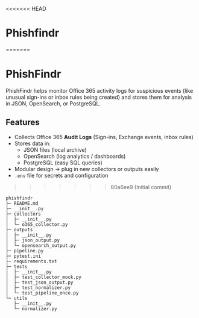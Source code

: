 <<<<<<< HEAD
# Phishfindr
=======
#  PhishFindr

PhishFindr helps monitor Office 365 activity logs for suspicious events 
(like unusual sign-ins or inbox rules being created) and stores them for 
analysis in JSON, OpenSearch, or PostgreSQL.

##  Features
- Collects Office 365 **Audit Logs** (Sign-ins, Exchange events, inbox rules)
- Stores data in:
  - JSON files (local archive)
  - OpenSearch (log analytics / dashboards)
  - PostgreSQL (easy SQL queries)
- Modular design → plug in new collectors or outputs easily
- `.env` file for secrets and configuration


>>>>>>> 80a6ee9 (Initial commit)

```
phishfindr
├─ README.md
├─ __init__.py
├─ collectors
│  ├─ __init__.py
│  └─ o365_collector.py
├─ outputs
│  ├─ __init__.py
│  ├─ json_output.py
│  └─ opensearch_output.py
├─ pipeline.py
├─ pytest.ini
├─ requirements.txt
├─ tests
│  ├─ __init__.py
│  ├─ test_collector_mock.py
│  ├─ test_json_output.py
│  ├─ test_normalizer.py
│  └─ test_pipeline_once.py
└─ utils
   ├─ __init__.py
   └─ normalizer.py

```